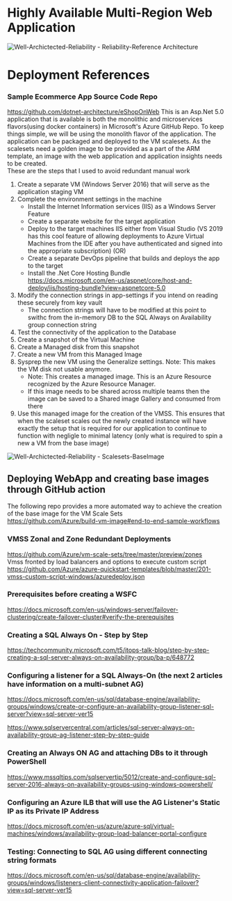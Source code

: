# Highly Available Multi-Region Web Application

![Well-Archictected-Reliability - Reliability-Reference Architecture](https://user-images.githubusercontent.com/13979783/128624598-f75d633c-a2c8-40a5-b55f-609f128bd9db.png)

# Deployment References

### Sample Ecommerce App Source Code Repo  
https://github.com/dotnet-architecture/eShopOnWeb
This is an Asp.Net 5.0 application that is available is both the monolithic and microservices flavors(using docker containers) in Microsoft's Azure GitHub Repo. To keep things simple, we will be using the monolith flavor of the application. The application can be packaged and deployed to the VM scalesets. As the scalesets need a golden image to be provided as a part of the ARM template, an image with the web application and application insights needs to be created.  
These are the steps that I used to avoid redundant manual work
1. Create a separate VM (Windows Server 2016) that will serve as the application staging VM
2. Complete the environment settings in the machine
   - Install the Internet Information services (IIS) as a Windows Server Feature
   - Create a separate website for the target application
   - Deploy to the target machines IIS either from Visual Studio (VS 2019 has this cool feature of allowing deployments to Azure Virtual Machines from the IDE after you have authenticated and signed into the appropriate subscription) (OR)
   - Create a separate DevOps pipeline that builds and deploys the app to the target
   - Install the .Net Core Hosting Bundle  
   https://docs.microsoft.com/en-us/aspnet/core/host-and-deploy/iis/hosting-bundle?view=aspnetcore-5.0
3. Modify the connection strings in app-settings if you intend on reading these securely from key vault
   - The connection strings will have to be modified at this point to swithc from the in-memory DB to the SQL Always on Availability group connection string
5. Test the connectivity of the application to the Database
6. Create a snapshot of the Virtual Machine
7. Create a Managed disk from this snapshot
8. Create a new VM from this Managed Image
9. Sysprep the new VM using the Generalize settings. Note: This makes the VM disk not usable anymore.
   - Note: This creates a managed image. This is an Azure Resource recognized by the Azure Resource Manager.
   - If this image needs to be shared across multiple teams then the image can be saved to a Shared image Gallery and consumed from there
11. Use this managed image for the creation of the VMSS. This ensures that when the scaleset scales out the newly created instance will have exactly the setup that is required for our application to continue to function with negligle to minimal latency (only what is required to spin a new a VM from the base image) 

![Well-Archictected-Reliability - Scalesets-BaseImage](https://user-images.githubusercontent.com/13979783/128895595-b392253f-8337-4f86-b20d-4287faf27449.png)

## Deploying WebApp and creating base images through GitHub action
The following repo provides a more automated way to achieve the creation of the base image for the VM Scale Sets  
https://github.com/Azure/build-vm-image#end-to-end-sample-workflows

### VMSS Zonal and Zone Redundant Deployments  
https://github.com/Azure/vm-scale-sets/tree/master/preview/zones  
Vmss fronted by load balancers and options to execute custom script  
https://github.com/Azure/azure-quickstart-templates/blob/master/201-vmss-custom-script-windows/azuredeploy.json

### Prerequisites before creating a WSFC  
https://docs.microsoft.com/en-us/windows-server/failover-clustering/create-failover-cluster#verify-the-prerequisites

### Creating a SQL Always On - Step by Step  
https://techcommunity.microsoft.com/t5/itops-talk-blog/step-by-step-creating-a-sql-server-always-on-availability-group/ba-p/648772

### Configuring a listener for a SQL Always-On (the next 2 articles have information on a multi-subnet AG)  
https://docs.microsoft.com/en-us/sql/database-engine/availability-groups/windows/create-or-configure-an-availability-group-listener-sql-server?view=sql-server-ver15  

https://www.sqlservercentral.com/articles/sql-server-always-on-availability-group-ag-listener-step-by-step-guide  

### Creating an Always ON AG and attaching DBs to it through PowerShell  
https://www.mssqltips.com/sqlservertip/5012/create-and-configure-sql-server-2016-always-on-availability-groups-using-windows-powershell/

### Configuring an Azure ILB that will use the AG Listener's Static IP as its Private IP Address  
https://docs.microsoft.com/en-us/azure/azure-sql/virtual-machines/windows/availability-group-load-balancer-portal-configure

### Testing: Connecting to SQL AG using different connecting string formats
https://docs.microsoft.com/en-us/sql/database-engine/availability-groups/windows/listeners-client-connectivity-application-failover?view=sql-server-ver15

